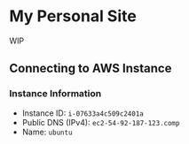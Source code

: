 # My Personal Site

WIP

## Connecting to AWS Instance

### Instance Information

 - Instance ID: `i-07633a4c509c2401a`
 - Public DNS (IPv4): `ec2-54-92-187-123.comp`
 - Name: `ubuntu`